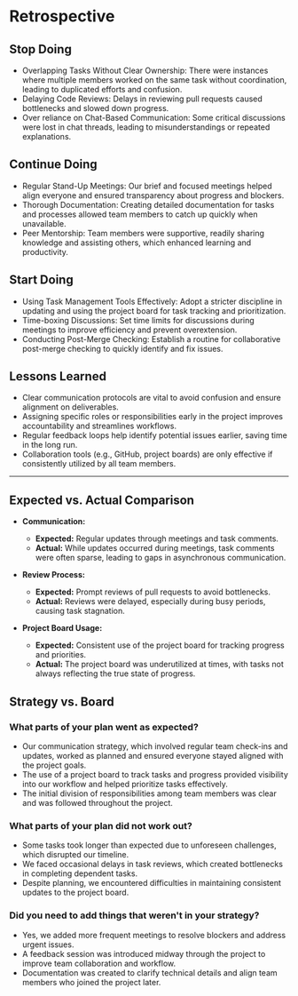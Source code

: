<!-- this template is for inspiration, feel free to change it however you like! -->

# Retrospective

## Stop Doing

- Overlapping Tasks Without Clear Ownership: There were instances where
  multiple members worked on the same task without coordination, leading to
  duplicated efforts and confusion.
- Delaying Code Reviews: Delays in reviewing pull requests caused bottlenecks
  and slowed down progress.
- Over reliance on Chat-Based Communication: Some critical discussions were
  lost in chat threads, leading to misunderstandings or repeated explanations.

## Continue Doing

- Regular Stand-Up Meetings: Our brief and focused meetings helped align
  everyone and ensured transparency about progress and blockers.
- Thorough Documentation: Creating detailed documentation for tasks and
  processes allowed team members to catch up quickly when unavailable.
- Peer Mentorship: Team members were supportive, readily sharing knowledge and
  assisting others, which enhanced learning and productivity.

## Start Doing

- Using Task Management Tools Effectively: Adopt a stricter discipline in
  updating and using the project board for task tracking and prioritization.
- Time-boxing Discussions: Set time limits for discussions during meetings to
  improve efficiency and prevent overextension.
- Conducting Post-Merge Checking: Establish a routine for collaborative
  post-merge checking to quickly identify and fix issues.

## Lessons Learned

- Clear communication protocols are vital to avoid confusion and ensure
  alignment on deliverables.
- Assigning specific roles or responsibilities early in the project improves
  accountability and streamlines workflows.
- Regular feedback loops help identify potential issues earlier, saving time in
  the long run.
- Collaboration tools (e.g., GitHub, project boards) are only effective if
  consistently utilized by all team members.

______________________________________________________________________

## Expected vs. Actual Comparison

- **Communication:**
  
  - **Expected:** Regular updates through meetings and task comments.
  - **Actual:** While updates occurred during meetings, task comments were often
      sparse, leading to gaps in asynchronous communication.

- **Review Process:**
  
  - **Expected:** Prompt reviews of pull requests to avoid bottlenecks.
  - **Actual:** Reviews were delayed, especially during busy periods, causing task
  stagnation.

- **Project Board Usage:**

  - **Expected:** Consistent use of the project board for tracking progress and priorities.
  - **Actual:** The project board was underutilized at times, with tasks not always
    reflecting the true state of progress.

## Strategy vs. Board

### What parts of your plan went as expected?

- Our communication strategy, which involved regular team check-ins and updates,
  worked as planned and ensured everyone stayed aligned with the project goals.
- The use of a project board to track tasks and progress provided visibility into
  our workflow and helped prioritize tasks effectively.
- The initial division of responsibilities among team members was clear and was
  followed throughout the project.

### What parts of your plan did not work out?

- Some tasks took longer than expected due to unforeseen challenges,
  which disrupted our timeline.
- We faced occasional delays in task reviews, which created bottlenecks in
 completing dependent tasks.
- Despite planning, we encountered difficulties in maintaining consistent
  updates to the project board.

### Did you need to add things that weren't in your strategy?

- Yes, we added more frequent meetings to resolve blockers and address
   urgent issues.
- A feedback session was introduced midway through the project to improve team
  collaboration and workflow.
- Documentation was created to clarify technical details and align
 team members who joined the project later.
